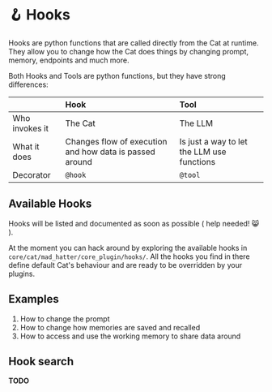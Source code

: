 # :hook: Hooks

Hooks are python functions that are called directly from the Cat at runtime.  
They allow you to change how the Cat does things by changing prompt, memory, endpoints and much more.

Both Hooks and Tools are python functions, but they have strong differences:

|                    | Hook                                                    | Tool                                                   |
|--------------------|:--------------------------------------------------------|:--------------------------------------------|
| Who invokes it     | The Cat                                                 | The LLM                                     |
| What it does       | Changes flow of execution and how data is passed around | Is just a way to let the LLM use functions  |
| Decorator          | `@hook`                                                 | `@tool`                                     |

## Available Hooks

Hooks will be listed and documented as soon as possible ( help needed! 😸 ).

At the moment you can hack around by exploring the available hooks in `core/cat/mad_hatter/core_plugin/hooks/`.
All the hooks you find in there define default Cat's behaviour and are ready to be overridden by your plugins.

## Examples

  1. How to change the prompt
  2. How to change how memories are saved and recalled
  3. How to access and use the working memory to share data around

## Hook search

**TODO**
